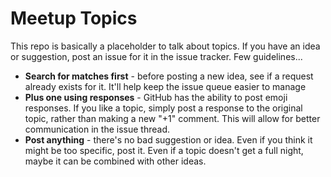 # Meetup Topics

This repo is basically a placeholder to talk about topics.  If you have an idea or suggestion, post an issue for it in the issue tracker.  Few guidelines...

- **Search for matches first** - before posting a new idea, see if a request already exists for it.  It'll help keep the issue queue easier to manage
- **Plus one using responses** - GitHub has the ability to post emoji responses.  If you like a topic, simply post a response to the original topic, rather than making a new "+1" comment.  This will allow for better communication in the issue thread.
- **Post anything** - there's no bad suggestion or idea.  Even if you think it might be too specific, post it.  Even if a topic doesn't get a full night, maybe it can be combined with other ideas.
